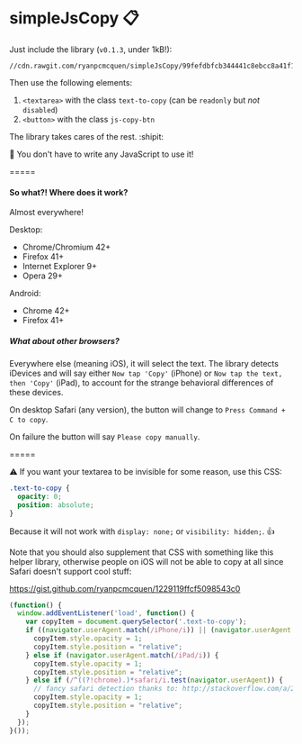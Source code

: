 # simpleJsCopy :clipboard:

Just include the library (`v0.1.3`, under 1kB!):

    //cdn.rawgit.com/ryanpcmcquen/simpleJsCopy/99fefdbfcb344441c8ebcc8a41f11b6105b4e412/simpleJsCopy.min.js

Then use the following elements:

1. `<textarea>` with the class `text-to-copy` (can be `readonly` but *not* `disabled`)
2. `<button>` with the class `js-copy-btn`

The library takes cares of the rest. :shipit:

:newspaper: You don't have to write any JavaScript to use it!

=====

#### So what?! Where does it work?

Almost everywhere!

Desktop:

- Chrome/Chromium 42+
- Firefox 41+
- Internet Explorer 9+
- Opera 29+

Android:

- Chrome 42+
- Firefox 41+

##### What about other browsers?

Everywhere else (meaning iOS), it will select the text. The library detects iDevices and will say either `Now tap 'Copy'` (iPhone) or `Now tap the text, then 'Copy'` (iPad), to account for the strange behavioral differences of these devices.

On desktop Safari (any version), the button will change to `Press Command + C to copy`.

On failure the button will say `Please copy manually`.

=====

:warning: If you want your textarea to be invisible for some reason, use this CSS:

```css
.text-to-copy {
  opacity: 0;
  position: absolute;
}
```

Because it will not work with `display: none;` or `visibility: hidden;`. :thumbsup:

Note that you should also supplement that CSS with something like this helper library, otherwise people on iOS will not be able to copy at all since Safari doesn't support cool stuff:

https://gist.github.com/ryanpcmcquen/1229119ffcf5098543c0

```javascript
(function() {
  window.addEventListener('load', function() {
    var copyItem = document.querySelector('.text-to-copy');
    if ((navigator.userAgent.match(/iPhone/i)) || (navigator.userAgent.match(/iPod/i))) {
      copyItem.style.opacity = 1;
      copyItem.style.position = "relative";
    } else if (navigator.userAgent.match(/iPad/i)) {
      copyItem.style.opacity = 1;
      copyItem.style.position = "relative";
    } else if (/^((?!chrome).)*safari/i.test(navigator.userAgent)) {
      // fancy safari detection thanks to: http://stackoverflow.com/a/23522755
      copyItem.style.opacity = 1;
      copyItem.style.position = "relative";
    }
  });
}());
```
